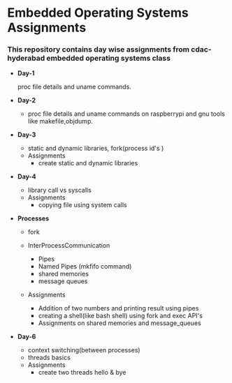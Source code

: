 #  Embedded Operating Systems Assignments

### This repository contains day wise assignments from cdac-hyderabad embedded operating   systems   class

*   **Day-1**

    proc file details and uname commands.

*   **Day-2**

    *   proc file details and uname commands on raspberrypi and gnu tools like makefile,objdump.

*   **Day-3**
    *   static and dynamic libraries, fork(process id's )
    *   Assignments
        *   create static and dynamic libraries

*   **Day-4**
    *   library call vs syscalls 
    *   Assignments
        *   copying file using system calls

*   **Processes**
    *   fork   
    *   InterProcessCommunication
        *   Pipes
        *   Named Pipes (mkfifo command)
        *   shared memories
        *   message queues

    *   Assignments
        *   Addition of two numbers  and printing result using pipes
        *   creating a shell(like bash shell) using fork and exec API's
        * Assignments on shared memories and message_queues

*   **Day-6**
    *   context switching(between processes)
    *   threads basics
    *   Assignments
        *   create two threads hello & bye


